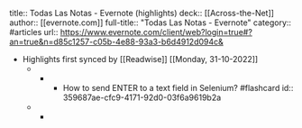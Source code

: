 title:: Todas Las Notas - Evernote (highlights)
deck:: [[Across-the-Net]]
author:: [[evernote.com]]
full-title:: "Todas Las Notas - Evernote"
category:: #articles
url:: https://www.evernote.com/client/web?login=true#?an=true&n=d85c1257-c05b-4e88-93a3-b6d4912d094c&

- Highlights first synced by [[Readwise]] [[Monday, 31-10-2022]]
	- -
		- How to send ENTER to a text field in Selenium? #flashcard
		  id:: 359687ae-cfc9-4171-92d0-03f6a9619b2a
	- -